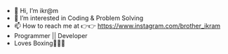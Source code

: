 - 👋 Hi, I’m ikr@m
- 👀 I’m interested in Coding & Problem Solving
- 📫 How to reach me at 👉👉 https://www.instagram.com/brother_ikram
- Programmer || Developer 
- Loves Boxing🥊🥊🥊
<!---
Ikramul-m/Ikramul-m is a ✨ special ✨ repository because its `README.md` (this file) appears on your GitHub profile.
You can click the Preview link to take a look at your changes.
--->
